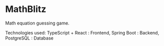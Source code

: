 # MathBlitz

Math equation guessing game.

Technologies used:
TypeScript + React : Frontend,
Spring Boot : Backend,
PostgreSQL : Database
